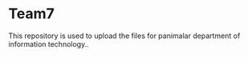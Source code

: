 # Team7
This repository is used to upload the files for panimalar department of information technology..
